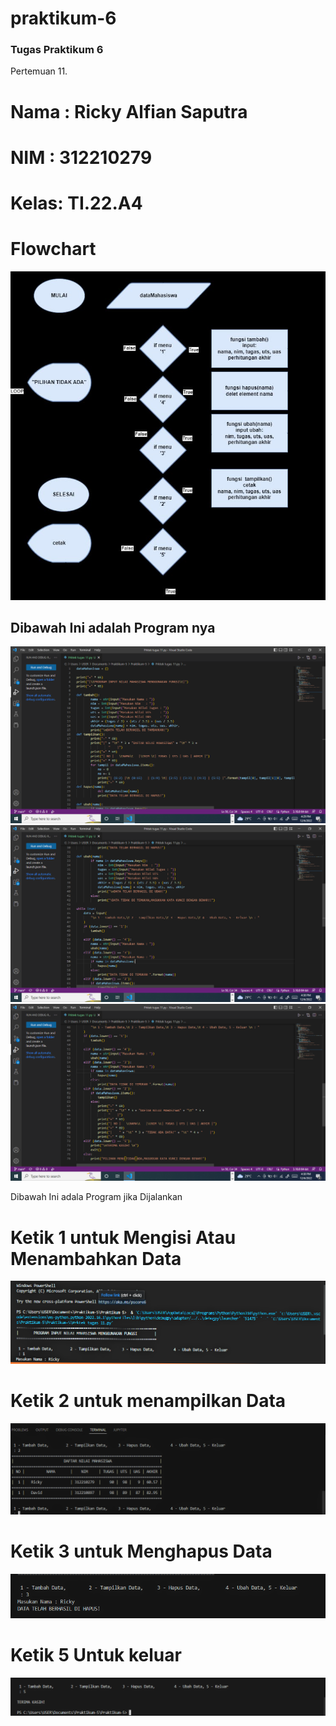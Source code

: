 # praktikum-6


### Tugas Praktikum 6 
Pertemuan 11.
# Nama : Ricky Alfian Saputra
# NIM  : 312210279
# Kelas: TI.22.A4
# Flowchart
![](Flowchart%20File/Flowchart.jpg)
## Dibawah Ini adalah Program nya
![](SS/Screenshot%20(30).png)
![](SS/Screenshot%20(31).png)
![](SS/Screenshot%20(32).png)


Dibawah Ini adala Program jika Dijalankan
# Ketik 1 untuk Mengisi Atau Menambahkan Data
![](SS/Screenshot%20(24).png)
# Ketik 2 untuk menampilkan Data
![](SS/Screenshot%20(25).png)
# Ketik 3 untuk Menghapus Data
![](SS/Screenshot%20(26).png)
# Ketik 5 Untuk keluar
![](SS/Screenshot%20(29).png)